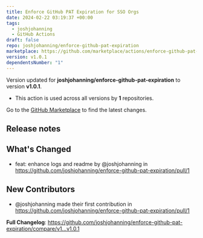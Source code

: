 ```yaml
---
title: Enforce GitHub PAT Expiration for SSO Orgs
date: 2024-02-22 03:19:37 +00:00
tags:
  - joshjohanning
  - GitHub Actions
draft: false
repo: joshjohanning/enforce-github-pat-expiration
marketplace: https://github.com/marketplace/actions/enforce-github-pat-expiration-for-sso-orgs
version: v1.0.1
dependentsNumber: "1"
---
```



Version updated for **joshjohanning/enforce-github-pat-expiration** to version **v1.0.1**.
- This action is used across all versions by **1** repositories.

Go to the [GitHub Marketplace](https://github.com/marketplace/actions/enforce-github-pat-expiration-for-sso-orgs) to find the latest changes.

## Release notes

## What's Changed
* feat: enhance logs and readme by @joshjohanning in https://github.com/joshjohanning/enforce-github-pat-expiration/pull/1

## New Contributors
* @joshjohanning made their first contribution in https://github.com/joshjohanning/enforce-github-pat-expiration/pull/1

**Full Changelog**: https://github.com/joshjohanning/enforce-github-pat-expiration/compare/v1...v1.0.1
